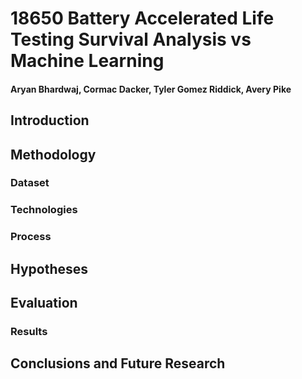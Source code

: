 # 18650 Battery Accelerated Life Testing Survival Analysis vs Machine Learning

#### Aryan Bhardwaj, Cormac Dacker, Tyler Gomez Riddick, Avery Pike

## Introduction

## Methodology

### Dataset

### Technologies

### Process

## Hypotheses

## Evaluation

### Results

## Conclusions and Future Research
